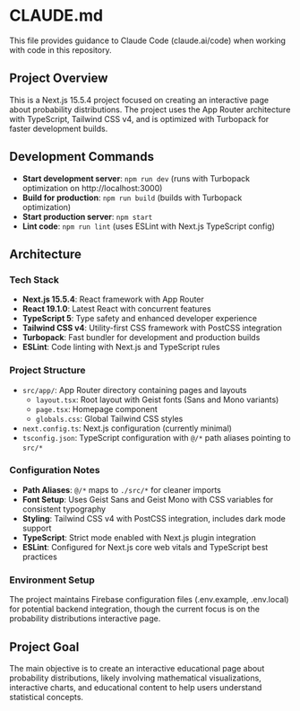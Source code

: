 # CLAUDE.md

This file provides guidance to Claude Code (claude.ai/code) when working with code in this repository.

## Project Overview

This is a Next.js 15.5.4 project focused on creating an interactive page about probability distributions. The project uses the App Router architecture with TypeScript, Tailwind CSS v4, and is optimized with Turbopack for faster development builds.

## Development Commands

- **Start development server**: `npm run dev` (runs with Turbopack optimization on http://localhost:3000)
- **Build for production**: `npm run build` (builds with Turbopack optimization)
- **Start production server**: `npm start`
- **Lint code**: `npm run lint` (uses ESLint with Next.js TypeScript config)

## Architecture

### Tech Stack
- **Next.js 15.5.4**: React framework with App Router
- **React 19.1.0**: Latest React with concurrent features
- **TypeScript 5**: Type safety and enhanced developer experience
- **Tailwind CSS v4**: Utility-first CSS framework with PostCSS integration
- **Turbopack**: Fast bundler for development and production builds
- **ESLint**: Code linting with Next.js and TypeScript rules

### Project Structure
- `src/app/`: App Router directory containing pages and layouts
  - `layout.tsx`: Root layout with Geist fonts (Sans and Mono variants)
  - `page.tsx`: Homepage component
  - `globals.css`: Global Tailwind CSS styles
- `next.config.ts`: Next.js configuration (currently minimal)
- `tsconfig.json`: TypeScript configuration with `@/*` path aliases pointing to `src/*`

### Configuration Notes
- **Path Aliases**: `@/*` maps to `./src/*` for cleaner imports
- **Font Setup**: Uses Geist Sans and Geist Mono with CSS variables for consistent typography
- **Styling**: Tailwind CSS v4 with PostCSS integration, includes dark mode support
- **TypeScript**: Strict mode enabled with Next.js plugin integration
- **ESLint**: Configured for Next.js core web vitals and TypeScript best practices

### Environment Setup
The project maintains Firebase configuration files (.env.example, .env.local) for potential backend integration, though the current focus is on the probability distributions interactive page.

## Project Goal
The main objective is to create an interactive educational page about probability distributions, likely involving mathematical visualizations, interactive charts, and educational content to help users understand statistical concepts.